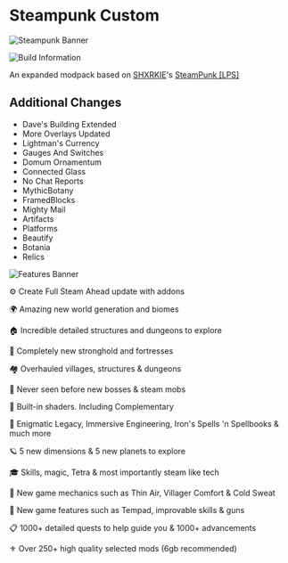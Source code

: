 # Steampunk Custom

![Steampunk Banner](https://cdn.discordapp.com/attachments/1031970397152886806/1122604878531940392/SteamPunk_Banner.png)

![Build Information](https://img.shields.io/static/v1?label=1.19.2&message=SteamPunk&color=393939&labelColor=4a94fb&style=for-the-badge&logo=curseforge&logoColor=white)

An expanded modpack based on [SHXRKIE](https://legacy.curseforge.com/members/shxrkie/projects)'s [SteamPunk [LPS]](https://www.curseforge.com/minecraft/modpacks/steam-punk)

## Additional Changes

- Dave's Building Extended
- More Overlays Updated
- Lightman's Currency
- Gauges And Switches
- Domum Ornamentum
- Connected Glass
- No Chat Reports
- MythicBotany
- FramedBlocks
- Mighty Mail
- Artifacts
- Platforms
- Beautify
- Botania
- Relics

![Features Banner](https://cdn.discordapp.com/attachments/1031970397152886806/1117699473892712558/Features.png)

⚙️ Create Full Steam Ahead update with addons

🌍 Amazing new world generation and biomes

🏠 Incredible detailed structures and dungeons to explore

🏯 Completely new stronghold and fortresses

🏘️ Overhauled villages, structures & dungeons

🐺 Never seen before new bosses & steam mobs

💎 Built-in shaders. Including Complementary

📕 Enigmatic Legacy, Immersive Engineering, Iron's Spells 'n Spellbooks & much more

🪐 5 new dimensions & 5 new planets to explore

🎓 Skills, magic, Tetra & most importantly steam like tech

🥽 New game mechanics such as Thin Air, Villager Comfort & Cold Sweat

🧪 New game features such as Tempad, improvable skills & guns

📋 1000+ detailed quests to help guide you & 1000+ advancements

⚜️ Over 250+ high quality selected mods (6gb recommended)
